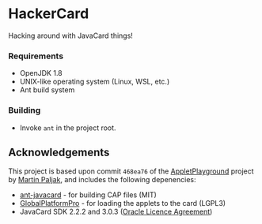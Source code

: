 # HackerCard

Hacking around with JavaCard things!

### Requirements

 * OpenJDK 1.8
 * UNIX-like operating system (Linux, WSL, etc.)
 * Ant build system
 
### Building

 * Invoke `ant` in the project root.

## Acknowledgements

This project is based upon commit `468ea76` of the [AppletPlayground](https://github.com/martinpaljak/AppletPlayground) project by [Martin Paljak](https://github.com/martinpaljak), and includes the following depenencies:

 * [ant-javacard](https://github.com/martinpaljak/ant-javacard) - for building CAP files (MIT)
 * [GlobalPlatformPro](https://github.com/martinpaljak/GlobalPlatformPro) - for loading the applets to the card (LGPL3)
 * JavaCard SDK 2.2.2 and 3.0.3 ([Oracle Licence Agreement](https://www.oracle.com/a/tech/docs/otn-java-card-classic-connected-sdk-4april2012.html))